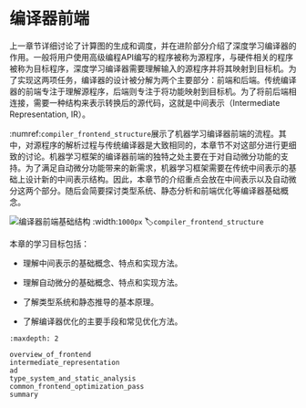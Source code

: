 # 编译器前端
上一章节详细讨论了计算图的生成和调度，并在进阶部分介绍了深度学习编译器的作用。一般将用户使用高级编程API编写的程序被称为源程序，与硬件相关的程序被称为目标程序，深度学习编译器需要理解输入的源程序并将其映射到目标机。为了实现这两项任务，编译器的设计被分解为两个主要部分：前端和后端。传统编译器的前端专注于理解源程序，后端则专注于将功能映射到目标机。为了将前后端相连接，需要一种结构来表示转换后的源代码，这就是中间表示（Intermediate Representation, IR）。

:numref:`compiler_frontend_structure`展示了机器学习编译器前端的流程。其中，对源程序的解析过程与传统编译器是大致相同的，本章节不对这部分进行更细致的讨论。机器学习框架的编译器前端的独特之处主要在于对自动微分功能的支持。为了满足自动微分功能带来的新需求，机器学习框架需要在传统中间表示的基础上设计新的中间表示结构。因此，本章节的介绍重点会放在中间表示以及自动微分这两个部分。随后会简要探讨类型系统、静态分析和前端优化等编译器基础概念。

![编译器前端基础结构](../img/ch04/编译器前端基础架构.svg)
:width:`1000px`
:label:`compiler_frontend_structure`

本章的学习目标包括：

-   理解中间表示的基础概念、特点和实现方法。

-   理解自动微分的基础概念、特点和实现方法。

-   了解类型系统和静态推导的基本原理。

-   了解编译器优化的主要手段和常见优化方法。


```toc
:maxdepth: 2

overview_of_frontend
intermediate_representation
ad
type_system_and_static_analysis
common_frontend_optimization_pass
summary
```
